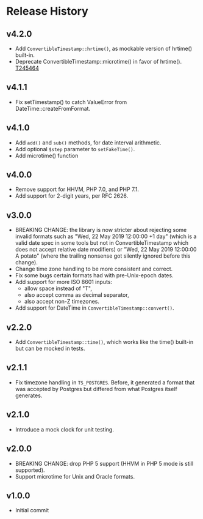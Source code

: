 # Release History

## v4.2.0
* Add `ConvertibleTimestamp::hrtime()`, as mockable version of hrtime() built-in.
* Deprecate ConvertibleTimestamp::microtime() in favor of hrtime(). [T245464](https://phabricator.wikimedia.org/T245464)

## v4.1.1
* Fix setTimestamp() to catch ValueError from DateTime::createFromFormat.

## v4.1.0
* Add `add()` and `sub()` methods, for date interval arithmetic.
* Add optional `$step` parameter to `setFakeTime()`.
* Add microtime() function

## v4.0.0
* Remove support for HHVM, PHP 7.0, and PHP 7.1.
* Add support for 2-digit years, per RFC 2626.

## v3.0.0
* BREAKING CHANGE: the library is now stricter about rejecting some invalid
  formats such as "Wed, 22 May 2019 12:00:00 +1 day" (which is a valid date
  spec in some tools but not in ConvertibleTimestamp which does not accept
  relative date modifiers) or "Wed, 22 May 2019 12:00:00 A potato" (where
  the trailing nonsense got silently ignored before this change).
* Change time zone handling to be more consistent and correct.
* Fix some bugs certain formats had with pre-Unix-epoch dates.
* Add support for more ISO 8601 inputs:
  - allow space instead of "T",
  - also accept comma as decimal separator,
  - also accept non-Z timezones.
* Add support for DateTime in `ConvertibleTimestamp::convert()`.

## v2.2.0
* Add `ConvertibleTimestamp::time()`, which works like the time() built-in but
  can be mocked in tests.

## v2.1.1
* Fix timezone handling in `TS_POSTGRES`. Before, it generated a format that
  was accepted by Postgres but differed from what Postgres itself generates.

## v2.1.0
* Introduce a mock clock for unit testing.

## v2.0.0
* BREAKING CHANGE: drop PHP 5 support (HHVM in PHP 5 mode is still supported).
* Support microtime for Unix and Oracle formats.

## v1.0.0
* Initial commit

